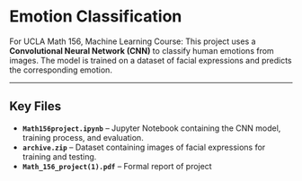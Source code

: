 # Emotion Classification 
For UCLA Math 156, Machine Learning Course:
This project uses a **Convolutional Neural Network (CNN)** to classify human emotions from images. The model is trained on a dataset of facial expressions and predicts the corresponding emotion.

---

## Key Files  

- **`Math156project.ipynb`** – Jupyter Notebook containing the CNN model, training process, and evaluation.  
- **`archive.zip`** – Dataset containing images of facial expressions for training and testing.
- **`Math_156_project(1).pdf`** – Formal report of project
